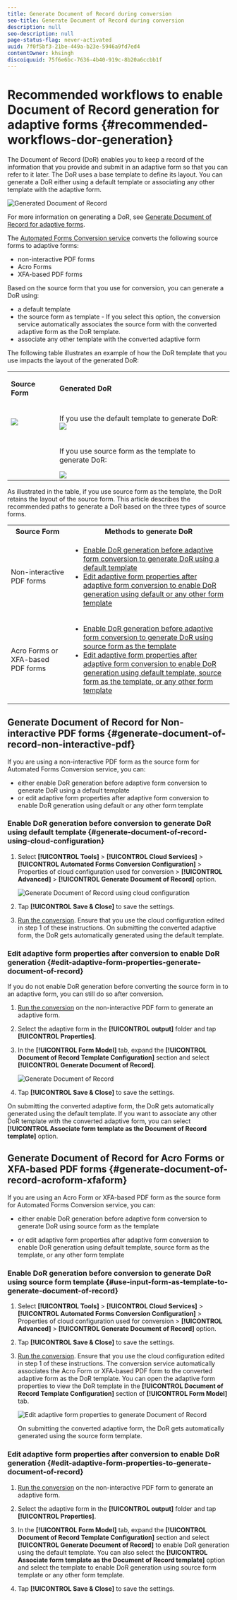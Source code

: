 ```yaml
---
title: Generate Document of Record during conversion
seo-title: Generate Document of Record during conversion
description: null
seo-description: null
page-status-flag: never-activated
uuid: 7f0f5bf3-21be-449a-b23e-5946a9fd7ed4
contentOwner: khsingh
discoiquuid: 75f6e6bc-7636-4b40-919c-8b20a6ccbb1f
---
```


# Recommended workflows to enable Document of Record generation for adaptive forms {#recommended-workflows-dor-generation}

The Document of Record (DoR) enables you to keep a record of the information that you provide and submit in an adaptive form so that you can refer to it later.
The DoR uses a base template to define its layout. You can generate a DoR either using a default template or associating any other template with the adaptive form.

![Generated Document of Record](assets/document_of_record.gif)

For more information on generating a DoR, see [Generate Document of Record for adaptive forms](https://helpx.adobe.com/experience-manager/6-5/forms/using/generate-document-of-record-for-non-xfa-based-adaptive-forms.html).

The [Automated Forms Conversion service](../help/introduction-to-automated-form-conversion-service.md) converts the following source forms to adaptive forms:

* non-interactive PDF forms
* Acro Forms
* XFA-based PDF forms

Based on the source form that you use for conversion, you can generate a DoR using:

* a default template
* the source form as template - If you select this option, the conversion service automatically associates the source form with the converted adaptive form as the DoR template.
* associate any other template with the converted adaptive form

The following table illustrates an example of how the DoR template that you use impacts the layout of the generated DoR:

<table> 
 <tbody>
 <tr>
  <td><p><strong>Source Form</strong></p></td>
  <td><p><strong>Generated DoR</strong></p></td> 
   </tr>
  <tr>
   <td><img src="assets/source_xdp.png"/></td>
   <td><p>If you use the default template to generate DoR:</br><img src="assets/source_form_default.png"/></td>
   </tr>
   <tr>
   <td></td>
   <td><p>If you use source form as the template to generate DoR:</br></p><img src="assets/source_form_dor.png"/></td>
   </tr>
  </tbody>
</table>

As illustrated in the table, if you use source form as the template, the DoR retains the layout of the source form.
This article describes the recommended paths to generate a DoR based on the three types of source forms.

<table> 
 <tbody> 
  <tr> 
   <th><strong>Source Form</strong></th> 
   <th><strong>Methods to generate DoR</strong></th> 
  </tr> 
  <tr> 
   <td><p>Non-interactive PDF forms</p></td> 
   <td> 
    <ul> 
     <li><a href="#generate-document-of-record-using-cloud-configuration">Enable DoR generation before adaptive form conversion to generate DoR using a default template</a></li> 
     <li><a href="#edit-adaptive-form-properties-generate-document-of-record">Edit adaptive form properties after adaptive form conversion to enable DoR generation using default or any other form template</a></li> 
    </ul> </td> 
  </tr>
  <tr> 
   <td><p>Acro Forms or XFA-based PDF forms</p></td> 
   <td> 
    <ul> 
     <li><a href="#use-input-form-as-template-to-generate-document-of-record">Enable DoR generation before adaptive form conversion to generate DoR using source form as the template</a></li> 
     <li><a href="#edit-adaptive-form-properties-to-generate-document-of-record">Edit adaptive form properties after adaptive form conversion to enable DoR generation using default template, source form as the template, or any other form template</a></li> 
    </ul> </td> 
  </tr>    
 </tbody> 
</table>

## Generate Document of Record for Non-interactive PDF forms {#generate-document-of-record-non-interactive-pdf}

If you are using a non-interactive PDF form as the source form for Automated Forms Conversion service, you can:

* either enable DoR generation before adaptive form conversion to generate DoR using a default template
* or edit adaptive form properties after adaptive form conversion to enable DoR generation using default or any other form template

### Enable DoR generation before conversion to generate DoR using default template {#generate-document-of-record-using-cloud-configuration}

1. Select **[!UICONTROL Tools]** > **[!UICONTROL Cloud Services]** > **[!UICONTROL Automated Forms Conversion Configuration]** > Properties of cloud configuration used for conversion > **[!UICONTROL Advanced]** > **[!UICONTROL Generate Document of Record]** option.

   ![Generate Document of Record using cloud configuration](assets/generate_dor_cloud_config.gif)

1. Tap **[!UICONTROL Save & Close]** to save the settings.

1. [Run the conversion](../help/convert-existing-forms-to-adaptive-forms.md). Ensure that you use the cloud configuration edited in step 1 of these instructions.
On submitting the converted adaptive form, the DoR gets automatically generated using the default template.

### Edit adaptive form properties after conversion to enable DoR generation {#edit-adaptive-form-properties-generate-document-of-record}

If you do not enable DoR generation before converting the source form in to an adaptive form, you can still do so after conversion.

1. [Run the conversion](../help/convert-existing-forms-to-adaptive-forms.md) on the non-interactive PDF form to generate an adaptive form.

1. Select the adaptive form in the **[!UICONTROL output]** folder and tap **[!UICONTROL Properties]**.

1. In the **[!UICONTROL Form Model]** tab, expand the **[!UICONTROL Document of Record Template Configuration]** section and select **[!UICONTROL Generate Document of Record]**.

   ![Generate Document of Record](assets/generate_dor_af_properties.png)

1. Tap **[!UICONTROL Save & Close]** to save the settings.

On submitting the converted adaptive form, the DoR gets automatically generated using the default template. If you want to associate any other DoR template with the converted adaptive form, you can select **[!UICONTROL Associate form template as the Document of Record template]** option.

## Generate Document of Record for Acro Forms or XFA-based PDF forms {#generate-document-of-record-acroform-xfaform}

If you are using an Acro Form or XFA-based PDF form as the source form for Automated Forms Conversion service, you can:

* either enable DoR generation before adaptive form conversion to generate DoR using source form as the template

* or edit adaptive form properties after adaptive form conversion to enable DoR generation using default template, source form as the template, or any other form template

### Enable DoR generation before conversion to generate DoR using source form template {#use-input-form-as-template-to-generate-document-of-record}

1. Select **[!UICONTROL Tools]** > **[!UICONTROL Cloud Services]** > **[!UICONTROL Automated Forms Conversion Configuration]** > Properties of cloud configuration used for conversion > **[!UICONTROL Advanced]** > **[!UICONTROL Generate Document of Record]** option.

1. Tap **[!UICONTROL Save & Close]** to save the settings.

1. [Run the conversion](../help/convert-existing-forms-to-adaptive-forms.md). Ensure that you use the cloud configuration edited in step 1 of these instructions.
The conversion service automatically associates the Acro Form or XFA-based PDF form to the converted adaptive form as the DoR template.
You can open the adaptive form properties to view the DoR template in the **[!UICONTROL Document of Record Template Configuration]** section of **[!UICONTROL Form Model]** tab.

   ![Edit adaptive form properties to generate Document of Record](assets/generate_dor_af_properties_xdp_acro.png)

    On submitting the converted adaptive form, the DoR gets automatically generated using the source form template.

### Edit adaptive form properties after conversion to enable DoR generation {#edit-adaptive-form-properties-to-generate-document-of-record}

1. [Run the conversion](../help/convert-existing-forms-to-adaptive-forms.md) on the non-interactive PDF form to generate an adaptive form.

1. Select the adaptive form in the **[!UICONTROL output]** folder and tap **[!UICONTROL Properties]**.

1. In the **[!UICONTROL Form Model]** tab, expand the **[!UICONTROL Document of Record Template Configuration]** section and select **[!UICONTROL Generate Document of Record]** to enable DoR generation using the default template.
You can also select the **[!UICONTROL Associate form template as the Document of Record template]** option and select the template to enable DoR generation using source form template or any other form template.

1. Tap **[!UICONTROL Save & Close]** to save the settings.
